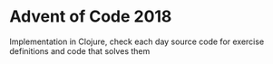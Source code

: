 # Advent of Code 2018
 Implementation in Clojure, check each day source code for exercise definitions and code that solves them
